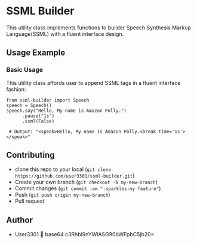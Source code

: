 # SSML Builder
This utility class implements functions to builder Speech Synthesis Markup Language(SSML) with a fluent interface design.

## Usage Example

### Basic Usage
This utility class affords user to append SSML tags in a fluent interface fashion:
```
from ssml-builder import Speech
speech = Speech()
speech.say("Hello, My name is Amazon Polly.")
      .pause("1s")
      .ssml(False)
 
 # Output: "<speak>Hello, My name is Amazon Polly.<break time='1s'></speak>"
```

## Contributing
* clone this repo to your local (`git clone https://github.com/user3301/ssml-builder.git`)
* Create your own branch (`git checkout -b my-new-branch`)
* Commit changes (`git commit -am ":sparkles:my feature"`)
* Push (`git push origin my-new-branch`)
* Pull request

## Author
* User3301
:e-mail: base64 c3Rhbl9nYWlASG90bWFpbC5jb20=


